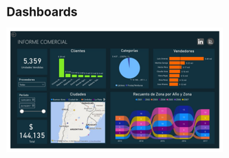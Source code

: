 # Dashboards

![Image text](https://github.com/andrea-m-t/Power_BI/blob/main/Informe_Comercial_2022_Desde_Proveedores_1.jpg)


